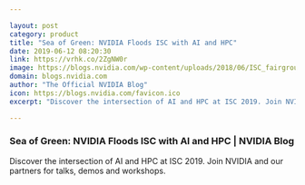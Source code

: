```yaml
---

layout: post
category: product
title: "Sea of Green: NVIDIA Floods ISC with AI and HPC"
date: 2019-06-12 08:20:30
link: https://vrhk.co/2ZgNW0r
image: https://blogs.nvidia.com/wp-content/uploads/2018/06/ISC_fairground.jpg
domain: blogs.nvidia.com
author: "The Official NVIDIA Blog"
icon: https://blogs.nvidia.com/favicon.ico
excerpt: "Discover the intersection of AI and HPC at ISC 2019. Join NVIDIA and our partners for talks, demos and workshops."

---
```


### Sea of Green: NVIDIA Floods ISC with AI and HPC | NVIDIA Blog

Discover the intersection of AI and HPC at ISC 2019. Join NVIDIA and our partners for talks, demos and workshops.